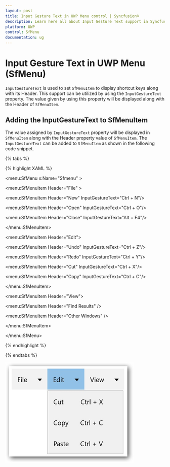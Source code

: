 ```yaml
---
layout: post
title: Input Gesture Text in UWP Menu control | Syncfusion®
description: Learn here all about Input Gesture Text support in Syncfusion® UWP Menu (SfMenu) control and more.
platform: UWP
control: SfMenu
documentation: ug
--- 
```



# Input Gesture Text in UWP Menu (SfMenu)

`InputGestureText` is used to set `SfMenuItem` to display shortcut keys along with its Header. This support can be utilized by using the `InputGestureText` property. The value given by using this property will be displayed along with the Header of `SfMenuItem`.

## Adding the InputGestureText to SfMenuItem

The value assigned by `InputGestureText` property will be displayed in `SfMenuItem` along with the Header property value of `SfMenuItem`. The `InputGestureText` can be added to `SfMenuItem` as shown in the following code snippet.

{% tabs %}

{% highlight XAML %}

<menu:SfMenu  x:Name="Sfmenu"  >

<menu:SfMenuItem Header="File"   >

<menu:SfMenuItem  Header="New"  InputGestureText="Ctrl + N"/>

<menu:SfMenuItem  Header="Open" InputGestureText="Ctrl + O"/>

<menu:SfMenuItem Header="Close"   InputGestureText="Alt + F4"/>

</menu:SfMenuItem>

<menu:SfMenuItem Header="Edit">

<menu:SfMenuItem Header="Undo" InputGestureText="Ctrl + Z"/>

<menu:SfMenuItem Header="Redo" InputGestureText="Ctrl + Y"/>

<menu:SfMenuItem Header="Cut" InputGestureText="Ctrl + X"/>

<menu:SfMenuItem Header="Copy" InputGestureText="Ctrl + C"/>

</menu:SfMenuItem>

<menu:SfMenuItem Header="View">

<menu:SfMenuItem Header="Find Results" />

<menu:SfMenuItem Header="Other Windows" />

</menu:SfMenuItem>

</menu:SfMenu>


{% endhighlight %}

{% endtabs %}

![Input-Gesture-Text-img1](Input-Gesture-Text-images/Input-Gesture-Text-img1.jpg)

